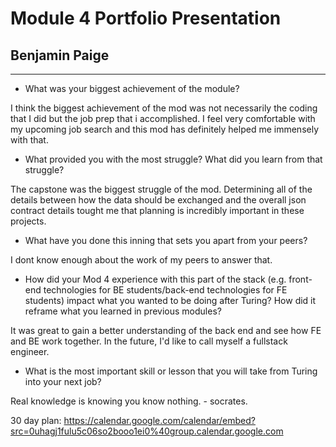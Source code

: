 # Module 4 Portfolio Presentation

## Benjamin Paige

---

* What was your biggest achievement of the module?

I think the biggest achievement of the mod was not necessarily the coding that I did but the job prep that i accomplished. I feel very comfortable with my upcoming job search and this mod has definitely helped me immensely with that.  

* What provided you with the most struggle? What did you learn from that struggle?

The capstone was the biggest struggle of the mod. Determining all of the details between how the data should be exchanged and the overall json contract details tought me that planning is incredibly important in these projects. 

* What have you done this inning that sets you apart from your peers?

I dont know enough about the work of my peers to answer that.

* How did your Mod 4 experience with this part of the stack (e.g. front-end technologies for BE students/back-end technologies for FE students) impact what you wanted to be doing after Turing? How did it reframe what you learned in previous modules?

It was great to gain a better understanding of the back end and see how FE and BE work together. In the future, I'd like to call myself a fullstack engineer.

* What is the most important skill or lesson that you will take from Turing into your next job?

Real knowledge is knowing you know nothing. - socrates.

30 day plan:
https://calendar.google.com/calendar/embed?src=0uhagj1fulu5c06so2booo1ei0%40group.calendar.google.com


